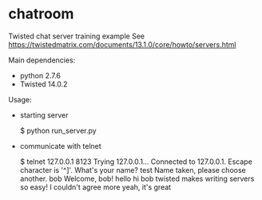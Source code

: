 # chatroom
Twisted chat server training example
See https://twistedmatrix.com/documents/13.1.0/core/howto/servers.html

Main dependencies:
- python 2.7.6
- Twisted 14.0.2


Usage:

- starting server

    $ python run_server.py

- communicate with telnet

    $ telnet 127.0.0.1 8123
    Trying 127.0.0.1...
    Connected to 127.0.0.1.
    Escape character is '^]'.
    What's your name?
    test
    Name taken, please choose another.
    bob
    Welcome, bob!
    hello
    <alice> hi bob
    twisted makes writing servers so easy!
    <alice> I couldn't agree more
    <carrol> yeah, it's great